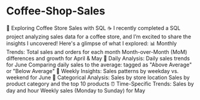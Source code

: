 # Coffee-Shop-Sales
🚀 Exploring Coffee Store Sales with SQL ☕
I recently completed a SQL project analyzing sales data for a coffee store, and I’m excited to share the insights I uncovered! Here's a glimpse of what I explored:
📊 Monthly Trends:
Total sales and orders for each month
Month-over-Month (MoM) differences and growth for April & May
📅 Daily Analysis:
Daily sales trends for June
Comparing daily sales to the average: tagged as "Above Average" or "Below Average"
📆 Weekly Insights:
Sales patterns by weekday vs. weekend for June
📍 Categorical Analysis:
Sales by store location
Sales by product category and the top 10 products
⏰ Time-Specific Trends:
Sales by day and hour
Weekly sales (Monday to Sunday) for May
